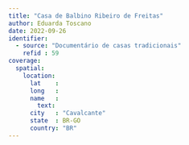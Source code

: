 ```yaml
---
title: "Casa de Balbino Ribeiro de Freitas"
author: Eduarda Toscano
date: 2022-09-26
identifier:
  - source: "Documentário de casas tradicionais"
    refid : 59
coverage:
  spatial:
    location:
      lat    :
      long   :
      name   :
        text:
      city   : "Cavalcante"
      state  : BR-GO
      country: "BR"
---
```


